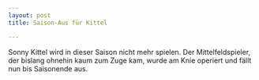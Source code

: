 ```yaml
---
layout: post
title: Saison-Aus für Kittel

---
```


Sonny Kittel wird in dieser Saison nicht mehr spielen. Der Mittelfeldspieler, der bislang ohnehin kaum zum Zuge kam, wurde am Knie operiert und fällt nun bis Saisonende aus.


